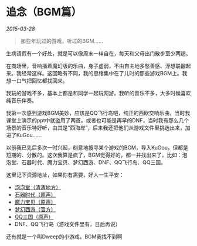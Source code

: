 # 追念（BGM篇）

*2015-03-28*

> 那些年玩过的游戏，听过的BGM……

生病请假有一个好处，就是可以像周末一样自在，每天和父母出门散步至少两趟。

在商场里，音响播着魔幻版的乐曲，身子虚弱，不由自主地多愁善感、浮想联翩起来。我经常这样。这回略有不同，我的思绪集中在了儿时的那些游戏BGM上。我想一口气把回忆都找回来。

我玩的游戏不多，基本上都是和同学一起玩网游。我听的音乐不多，大多时候喜欢纯音乐伴奏。

我第一次感到游戏BGM美妙，应该是QQ飞行岛吧，纯正的西欧交响乐曲，当时我课堂上演示的ppt中就盗用了两首。或者也可能是再早的DNF，当时我有那么几个场景的音乐特好听，由其是“西海岸”，后来我还把他们从游戏文件里挑选出来，加进了KuGou……

以前我已先后多次一时兴起，刻意地搜寻某个游戏的BGM，导入KuGou，但都是短期的、分散的。这次我算是疯了，BGM觉得好的，都一并找出来了，比如：泡泡堂、石器时代、魔力宝贝、梦幻西游、DNF、QQ飞行岛、QQ三国。

这里记下资源地址，如果你有需要，好人一生平安：

- [泡泡堂（渣渣地方）](http://www.mtv123.com/zhuanjilist/39081.shtml​)
- [石器时代（原声）](http://pan.baidu.com/share/link?shareid=557339&uk=2533850720​)
- [魔力宝贝（原声）](http://115.com/file/b4lxfh72)
- [梦幻西游（官方）](http://xyq.163.com/download/down_music.html​)
- [QQ三国（原声）](http://yun.baidu.com/share/link?shareid=678351654&uk=2786027226)
- DNF、QQ飞行岛（游戏文件里有，日后再说）

还有就是一个叫Dweep的小游戏，BGM我找不到啊

